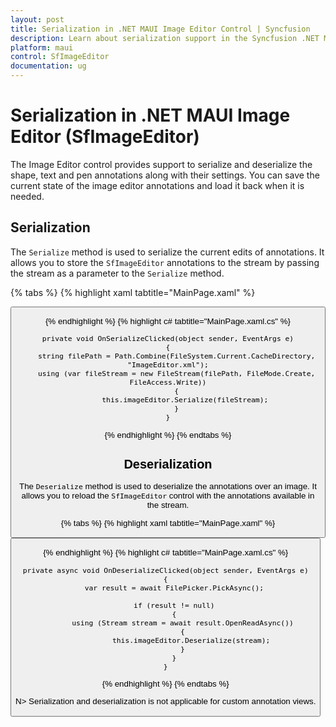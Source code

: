 ```yaml
---
layout: post
title: Serialization in .NET MAUI Image Editor Control | Syncfusion
description: Learn about serialization support in the Syncfusion .NET MAUI ImageEditor(SfImageEditor) control and more.
platform: maui
control: SfImageEditor
documentation: ug
---
```


# Serialization in .NET MAUI Image Editor (SfImageEditor)

The Image Editor control provides support to serialize and deserialize the shape, text and pen annotations along with their settings. You can save the current state of the image editor annotations and load it back when it is needed.

## Serialization

The `Serialize` method is used to serialize the current edits of annotations. It allows you to store the `SfImageEditor` annotations to the stream by passing the stream as a parameter to the `Serialize` method.

{% tabs %}
{% highlight xaml tabtitle="MainPage.xaml" %}

   <Grid RowDefinitions="0.9*, 0.1*">
        <imageEditor:SfImageEditor x:Name="imageEditor"
                                   Source="image.jpeg" />
        <Button Grid.Row="1"
                Text="Serialize"
                Clicked="OnSerializeClicked" />
    </Grid>  

{% endhighlight %}
{% highlight c# tabtitle="MainPage.xaml.cs" %}
    
    private void OnSerializeClicked(object sender, EventArgs e)
    {
        string filePath = Path.Combine(FileSystem.Current.CacheDirectory, "ImageEditor.xml");
        using (var fileStream = new FileStream(filePath, FileMode.Create, FileAccess.Write))
        {
            this.imageEditor.Serialize(fileStream);
        }
    }

{% endhighlight %}
{% endtabs %}

## Deserialization

The `Deserialize` method is used to deserialize the annotations over an image. It allows you to reload the `SfImageEditor` control with the annotations available in the stream.

{% tabs %}
{% highlight xaml tabtitle="MainPage.xaml" %}

   <Grid RowDefinitions="0.9*, 0.1*">
        <imageEditor:SfImageEditor x:Name="imageEditor"
                                   Source="image.jpeg" />
        <Button Grid.Row="1"
                Text="Deserialize"
                Clicked="OnDeserializeClicked" />
    </Grid>  

{% endhighlight %}
{% highlight c# tabtitle="MainPage.xaml.cs" %}

    private async void OnDeserializeClicked(object sender, EventArgs e)
    {
        var result = await FilePicker.PickAsync();
    
        if (result != null)
        {
            using (Stream stream = await result.OpenReadAsync())
            {
                this.imageEditor.Deserialize(stream);
            }
        }
    }

{% endhighlight %}
{% endtabs %}

N> Serialization and deserialization is not applicable for custom annotation views.